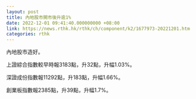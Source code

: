 ```yaml
---
layout: post
title: 內地股市開市後升逾1%
date: 2022-12-01 09:41:40.000000000 +08:00
link: https://news.rthk.hk/rthk/ch/component/k2/1677973-20221201.htm
categories: rthk
---
```


內地股市造好。

上證綜合指數較早時報3183點，升32點，升幅1.03%。

深證成份指數報11292點，升183點，升幅1.66%。

創業板指數報2385點，升39點，升幅1.7%。
